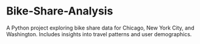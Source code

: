 # Bike-Share-Analysis
A Python project exploring bike share data for Chicago, New York City, and Washington. Includes insights into travel patterns and user demographics.
